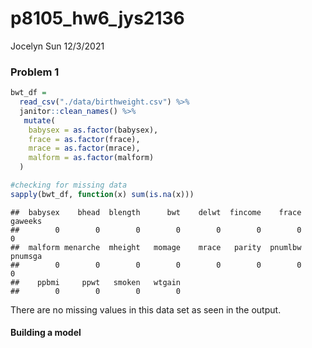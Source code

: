 p8105\_hw6\_jys2136
================
Jocelyn Sun
12/3/2021

### Problem 1

``` r
bwt_df = 
  read_csv("./data/birthweight.csv") %>%
  janitor::clean_names() %>%
   mutate(
    babysex = as.factor(babysex),
    frace = as.factor(frace),
    mrace = as.factor(mrace),
    malform = as.factor(malform)
  )

#checking for missing data
sapply(bwt_df, function(x) sum(is.na(x)))
```

    ##  babysex    bhead  blength      bwt    delwt  fincome    frace  gaweeks 
    ##        0        0        0        0        0        0        0        0 
    ##  malform menarche  mheight   momage    mrace   parity  pnumlbw  pnumsga 
    ##        0        0        0        0        0        0        0        0 
    ##    ppbmi     ppwt   smoken   wtgain 
    ##        0        0        0        0

There are no missing values in this data set as seen in the output.

#### Building a model
